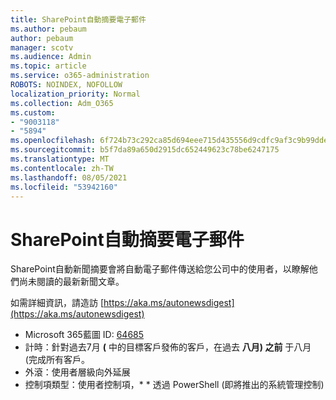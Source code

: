 ```yaml
---
title: SharePoint自動摘要電子郵件
ms.author: pebaum
author: pebaum
manager: scotv
ms.audience: Admin
ms.topic: article
ms.service: o365-administration
ROBOTS: NOINDEX, NOFOLLOW
localization_priority: Normal
ms.collection: Adm_O365
ms.custom:
- "9003118"
- "5894"
ms.openlocfilehash: 6f724b73c292ca85d694eee715d435556d9cdfc9af3c9b99ddea1e094f3d16a8
ms.sourcegitcommit: b5f7da89a650d2915dc652449623c78be6247175
ms.translationtype: MT
ms.contentlocale: zh-TW
ms.lasthandoff: 08/05/2021
ms.locfileid: "53942160"
---
```

# <a name="sharepoint-auto-digest-email"></a>SharePoint自動摘要電子郵件

SharePoint自動新聞摘要會將自動電子郵件傳送給您公司中的使用者，以瞭解他們尚未閱讀的最新新聞文章。

如需詳細資訊，請造訪 [https://aka.ms/autonewsdigest](https://aka.ms/autonewsdigest)

- Microsoft 365藍圖 ID: [64685](https://www.microsoft.com/microsoft-365/roadmap?filters=&featureid=64685)
- 計時：針對過去7月  **(**  中的目標客戶發佈的客戶，在過去  **八月) 之前** 于八月 (完成所有客戶。
- 外滾：使用者層級向外延展
- 控制項類型：使用者控制項，* * 透過 PowerShell (即將推出的系統管理控制) 
